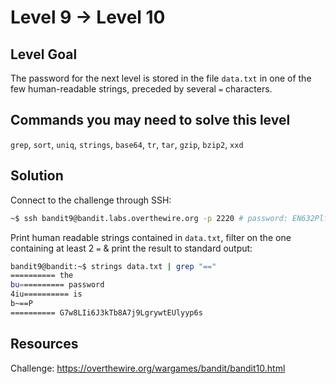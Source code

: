 # Level 9 → Level 10

## Level Goal
The password for the next level is stored in the file `data.txt` in one of the few human-readable strings, preceded by several `=` characters.

## Commands you may need to solve this level
`grep`, `sort`, `uniq`, `strings`, `base64`, `tr`, `tar`, `gzip`, `bzip2`, `xxd`

## Solution

Connect to the challenge through SSH:

```sh
~$ ssh bandit9@bandit.labs.overthewire.org -p 2220 # password: EN632PlfYiZbn3PhVK3XOGSlNInNE00t
```

Print human readable strings contained in `data.txt`, filter on the one containing at least 2 `=` & print the result to standard output:

```sh
bandit9@bandit:~$ strings data.txt | grep "=="
========== the
bu========== password
4iu========== is
b~==P
========== G7w8LIi6J3kTb8A7j9LgrywtEUlyyp6s
```

## Resources

Challenge: https://overthewire.org/wargames/bandit/bandit10.html
